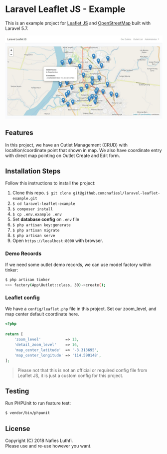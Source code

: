 # Laravel Leaflet JS - Example

This is an example project for [Leaflet JS](https://leafletjs.com) and [OpenStreetMap](https://www.openstreetmap.org) built with Laravel 5.7.

![Laravel Leaflet JS Project Example](public/screenshots/leaflet-map-01.jpg)

## Features

In this project, we have an Outlet Management (CRUD) with localtion/coordinate point that shown in map. We also have coordinate entry with direct map pointing on Outlet Create and Edit form.

## Installation Steps

Follow this instructions to install the project:

1. Clone this repo. `$ git clone git@github.com:nafiesl/laravel-leaflet-example.git`
2. `$ cd laravel-leaflet-example`
3. `$ composer install`
4. `$ cp .env.example .env`
5. Set **database config** on `.env` file
6. `$ php artisan key:generate`
7. `$ php artisan migrate`
8. `$ php artisan serve`
10. Open `https://localhost:8000` with browser.

### Demo Records

If we need some outlet demo records, we can use model factory within tinker:

```bash
$ php artisan tinker
>>> factory(App\Outlet::class, 30)->create();
```

### Leaflet config

We have a `config/leaflet.php` file in this project. Set our zoom_level, and map center default coordinate here.

```php
<?php

return [
    'zoom_level'           => 13,
    'detail_zoom_level'    => 16,
    'map_center_latitude'  => '-3.313695',
    'map_center_longitude' => '114.590148',
];
```

> Please not that this is not an official or required config file from Leaflet JS, it is just a custom config for this project.

## Testing

Run PHPUnit to run feature test:

```bash
$ vendor/bin/phpunit
```

## License

Copyright (C) 2018 Nafies Luthfi.  
Please use and re-use however you want.
